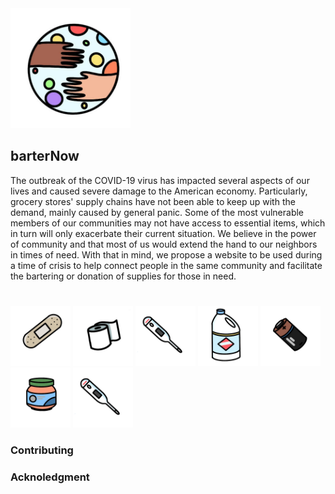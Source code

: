 <img src="https://github.com/ftgroberio/barterNow/blob/master/public/images/logo.jpg" width="192"> 

## barterNow
The outbreak of the COVID-19 virus has impacted several aspects of our lives and caused severe damage to the American economy. Particularly, grocery stores' supply chains have not been able to keep up with the demand, mainly caused by general panic. Some of the most vulnerable members of our communities may not have access to essential items, which in turn will only exacerbate their current situation. We believe in the power of community and that most of us would extend the hand to our neighbors in times of need. With that in mind, we propose a website to be used during a time of crisis to help connect people in the same community and facilitate the bartering or donation of supplies for those in need. 

#
#

<img src="https://github.com/ftgroberio/barterNow/blob/master/public/images/band_aid.jpg" width="96"> <img src="https://github.com/ftgroberio/barterNow/blob/master/public/images/toilet_paper.jpg" width="96">
<img src="https://github.com/ftgroberio/barterNow/blob/master/public/images/thermometer.jpg" width="96">
<img src="https://github.com/ftgroberio/barterNow/blob/master/public/images/clorox.jpg" width="96">
<img src="https://github.com/ftgroberio/barterNow/blob/master/public/images/battery.jpg" width="96">
<img src="https://github.com/ftgroberio/barterNow/blob/master/public/images/baby_food.jpg" width="96">
<img src="https://github.com/ftgroberio/barterNow/blob/master/public/images/thermometer.jpg" width="96">


### Contributing 

### Acknoledgment

